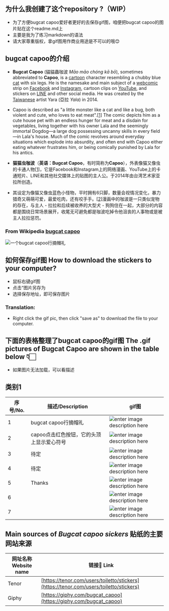 

## 为什么我创建了这个repository ?（WIP）

 - 为了方便bugcat capoo爱好者更好的去保存gif图，咱便把bugcat capoo的图片贴在这个readme.md上
 - 主要是我为了练习markdown的语法
 - 请大家尊重版权，拿gif图用作商业用途是不可以的哦😊
 ## bugcat capoo的介绍
-  **Bugcat Capoo** (貓貓蟲咖波 _Māo māo chóng kā bō_), sometimes abbreviated to **Capoo**, is a [cartoon](https://en.wikipedia.org/wiki/Cartoon "Cartoon") character resembling a chubby blue [cat](https://en.wikipedia.org/wiki/Cat "Cat") with six legs. He is the namesake and main subject of a [webcomic](https://en.wikipedia.org/wiki/Webcomic "Webcomic") strip on [Facebook](https://en.wikipedia.org/wiki/Facebook "Facebook") and [Instagram](https://en.wikipedia.org/wiki/Instagram "Instagram"), cartoon clips on [YouTube](https://en.wikipedia.org/wiki/YouTube "YouTube"), and stickers on [LINE](https://en.wikipedia.org/wiki/Line_(software) "Line (software)") and other social media. He was created by the [Taiwanese](https://en.wikipedia.org/wiki/Taiwan "Taiwan") artist Yara (亞拉 _Yala_) in 2014.
- Capoo is described as "a little monster like a cat and like a bug, both violent and cute, who loves to eat meat".[[1]](https://en.wikipedia.org/wiki/Bugcat_Capoo#cite_note-1) The comic depicts him as a cute house pet with an endless hunger for meat and a disdain for vegetables, living together with his owner Lala and the seemingly immortal Dogdog—a large dog possessing uncanny skills in every field—in Lala's house. Much of the comic revolves around everyday situations which explode into absurdity, and often end with Capoo either eating whatever frustrates him, or being comically punished by Lala for his antics.
 -  **猫猫虫咖波**（**英语：Bugcat Capoo**，有时简称为**Capoo**），外表像猫又像虫的卡通人物[[1]](https://zh.wikipedia.org/wiki/%E8%B2%93%E8%B2%93%E8%9F%B2%E5%92%96%E6%B3%A2#cite_note-1)，它是Facebook和Instagram上的网络漫画、YouTube上的卡通短片、LINE和其他社交媒体上的贴图的主人公。于2014年由台湾艺术家亚拉所创造。

- 其设定为像猫又像虫蓝色小怪物，平时拥有6只脚，数量会视情况变化，暴力猎奇又萌萌可爱，最爱吃肉，还有咬手手。[[2]](https://zh.wikipedia.org/wiki/%E8%B2%93%E8%B2%93%E8%9F%B2%E5%92%96%E6%B3%A2#cite_note-2)漫画中的咖波是一只类似宠物的存在，与主人 - 拉拉和后续被收养的大型犬 - 狗狗住在一起，大部分的内容都是围绕日常场景展开，收尾无可避免都是咖波吃掉令他沮丧的人事物或是被主人拉拉惩罚。



 ### From Wikipedia [bugcat capoo](https://en.wikipedia.org/wiki/Bugcat_Capoo)
 ![一个bugcat capoo行摘帽礼](https://media0.giphy.com/media/s5pqEUOsNQISDw6Eu7/giphy.gif)

## 如何保存gif图 How to download the stickers to your computer?
 - 鼠标右键gif图
 - 点击“图片另存为
 - 选择保存地址，即可保存图片
### Translation:
 - Right click the gif pic, then click "save as" to download the file to your computer.


## 下面的表格整理了bugcat capoo的gif图 The .gif pictures of Bugcat Capoo are shown in the table below 👇🏻
- 如果图片无法加载，可以看描述
## 类别1

| 序号/No. |描述/Description | gif图 |
|--|--|--|
| 1 | bugcat capoo行摘帽礼 |![enter image description here](https://media0.giphy.com/media/s5pqEUOsNQISDw6Eu7/giphy.gif) |
|2|  capoo点击红色按钮，它的头顶上显示爱心符号 |![enter image description here](https://media3.giphy.com/media/IEm8kcqLVCctHJ1kWm/giphy.gif)|
|3| 待定|![enter image description here](https://media1.giphy.com/media/v1.Y2lkPTc5MGI3NjExZHV2NXRjanFidmNucGtlemppaWUzbmVlMzNtdDBvMTF3cWRoc3k0byZlcD12MV9pbnRlcm5hbF9naWZfYnlfaWQmY3Q9cw/LOXAmVhFOdo0BmP9n6/giphy.gif)|
|4|待定 |![enter image description here](https://media1.giphy.com/media/wNk71OcVtOPncxNHVT/giphy.gif)|
|5|Thanks|![enter image description here](https://media2.giphy.com/media/v1.Y2lkPTc5MGI3NjExbWlsbnhyMXp1aWcxcDBmcDM2bjhxN2F4Yno1ZDdvM3M3MG4xYjNhdyZlcD12MV9pbnRlcm5hbF9naWZfYnlfaWQmY3Q9cw/euMcV5dkIqL0GzycqG/giphy.gif)|
|6||![enter image description here](https://media2.giphy.com/media/v1.Y2lkPTc5MGI3NjExcm1ieWxoeTVpYm5kYmNoc2U0b2t0dHp4cmNsZjc1YjFxcjJjbHUwaCZlcD12MV9pbnRlcm5hbF9naWZfYnlfaWQmY3Q9cw/GDKFgaD6n4TBVitoGu/giphy.gif)|
|7||![enter image description here](https://media1.giphy.com/media/v1.Y2lkPTc5MGI3NjExMTBzcWtyYWRpOGQyZ2xlbHJ0aTR3Y2g0aWluZnFhMGkzbXo5MnBoaSZlcD12MV9pbnRlcm5hbF9naWZfYnlfaWQmY3Q9cw/KDJyeD3ek5biJLIEpB/giphy.gif)|
## Main sources of *Bugcat capoo sickers* 贴纸的主要网站来源

|    网址名称 Website name    | 链接🔗 Link |
| ----------                  |         --- |
| Tenor                       |  [https://tenor.com/users/toiletto/stickers](https://tenor.com/users/toiletto/stickers) |
| Giphy                       |  [https://giphy.com/bugcat_capoo](https://giphy.com/bugcat_capoo) |
<!--stackedit_data:
eyJoaXN0b3J5IjpbLTIxMzI4OTQwNjQsLTIwNjQ1MjY1MDQsMT
A0MDkzNjYyMF19
-->